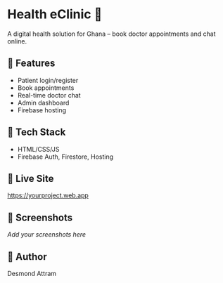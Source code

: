 # Health eClinic 🌿
A digital health solution for Ghana – book doctor appointments and chat online.

## 🚀 Features
- Patient login/register
- Book appointments
- Real-time doctor chat
- Admin dashboard
- Firebase hosting

## 📁 Tech Stack
- HTML/CSS/JS
- Firebase Auth, Firestore, Hosting

## 🔗 Live Site
https://yourproject.web.app

## 📸 Screenshots
_Add your screenshots here_

## 🧠 Author
Desmond Attram

